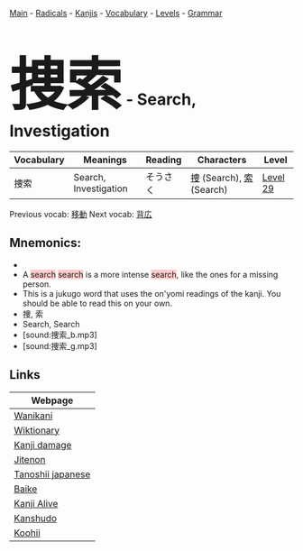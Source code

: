 <style> bigfont {font-size: 100px}</style>
[Main](../README.md) -
[Radicals](../radicals.md) -
[Kanjis](../kanjis.md) -
[Vocabulary](../vocabulary.md) -
[Levels](../levels.md) -
[Grammar](../grammar.md)
# <bigfont> 捜索</bigfont> - Search, Investigation 

| Vocabulary | Meanings | Reading | Characters | Level |
| --- | --- | --- | --- | --- |
| 捜索 | Search, Investigation | そうさく |  [捜](../kanjis/捜.md) (Search), [索](../kanjis/索.md) (Search) | [Level 29](../levels/wk_level29.md) |

Previous vocab: [移動](移動.md) Next vocab: [背広](背広.md) 

## Mnemonics:

* 
* A <span style="background-color:#ffcccb"> search</span> <span style="background-color:#ffcccb"> search</span> is a more intense <span style="background-color:#ffcccb"> search</span>, like the ones for a missing person.
* This is a jukugo word that uses the on'yomi readings of the kanji. You should be able to read this on your own.
* 捜, 索
* Search, Search
* [sound:捜索_b.mp3]
* [sound:捜索_g.mp3]


## Links 

| Webpage |
| --- |
| [Wanikani          ](https://www.wanikani.com/kanji/捜索) |
| [Wiktionary        ](https://en.wiktionary.org/wiki/捜索) |
| [Kanji damage      ](http://www.kanjidamage.com/kanji/search?utf8=✓&q=捜索) |
| [Jitenon           ](https://jitenon.com/kanji/捜索) |
| [Tanoshii japanese ](https://www.tanoshiijapanese.com/dictionary/kanji.cfm?k=捜索) |
| [Baike             ](https://baike.baidu.com/item/捜索) |
| [Kanji Alive       ](https://app.kanjialive.com/捜索) |
| [Kanshudo          ](https://www.kanshudo.com/searchmn?q=捜索) |
| [Koohii            ](https://kanji.koohii.com/study/kanji/捜索) |
